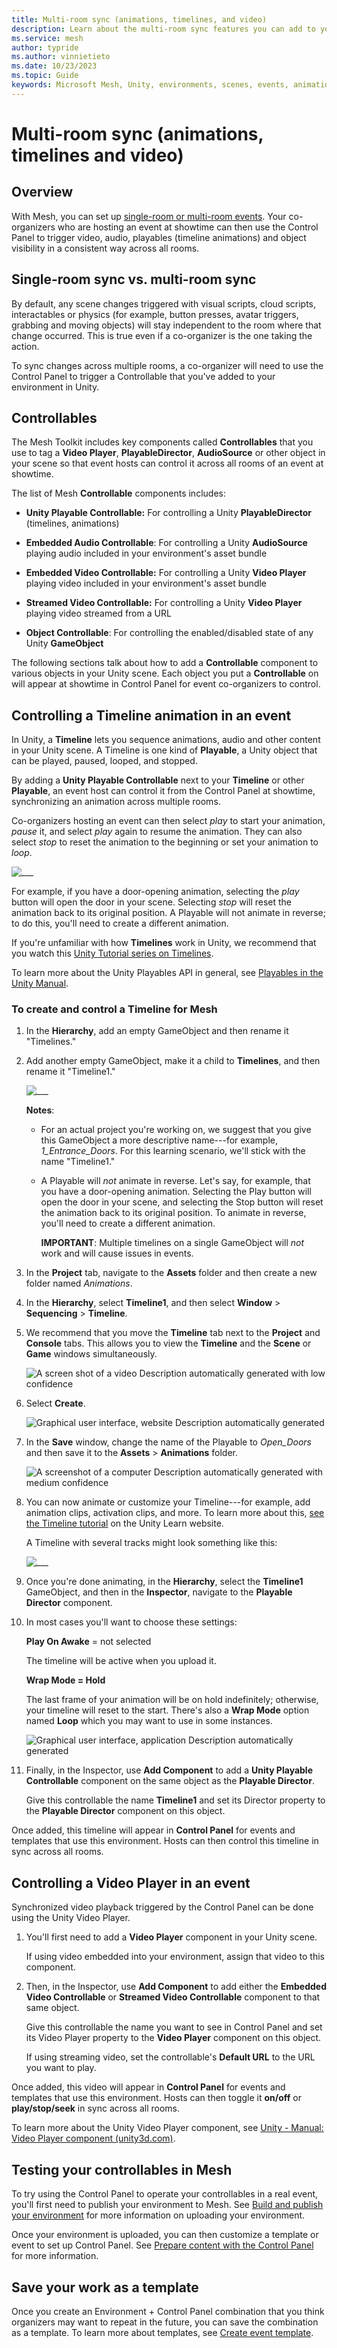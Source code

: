 ```yaml
---
title: Multi-room sync (animations, timelines, and video)
description: Learn about the multi-room sync features you can add to your Environment.
ms.service: mesh
author: typride
ms.author: vinnietieto
ms.date: 10/23/2023
ms.topic: Guide
keywords: Microsoft Mesh, Unity, environments, scenes, events, animations, timelines, templates, video, playables
---
```


# Multi-room sync (animations, timelines and video)

## Overview

With Mesh, you can set up [single-room or multi-room events](../../events-guide/create-event-mesh-portal.md#considerations-before-your-event).  Your co-organizers who are hosting an event at showtime can then use the Control Panel to trigger video, audio, playables (timeline animations) and object visibility in a consistent way across all rooms.

## Single-room sync vs. multi-room sync

By default, any scene changes triggered with visual scripts, cloud scripts, interactables or physics (for example, button presses, avatar triggers, grabbing and moving objects) will stay independent to the room where that change occurred.  This is true even if a co-organizer is the one taking the action.

To sync changes across multiple rooms, a co-organizer will need to use the Control Panel to trigger a Controllable that you've added to your environment in Unity.

## Controllables

The Mesh Toolkit includes key components called **Controllables** that you use to tag a **Video Player**, **PlayableDirector**, **AudioSource** or other object in your scene so that event hosts can control it across all rooms of an event at showtime.

The list of Mesh **Controllable** components includes:

- **Unity Playable Controllable:** For controlling a Unity **PlayableDirector** (timelines, animations)

- **Embedded Audio Controllable**: For controlling a Unity **AudioSource** playing audio included in your environment's asset bundle

- **Embedded Video Controllable:** For controlling a Unity **Video Player** playing video included in your environment's asset bundle

- **Streamed Video Controllable:** For controlling a Unity **Video Player** playing video streamed from a URL

- **Object Controllable**: For controlling the enabled/disabled state of any Unity **GameObject**

The following sections talk about how to add a **Controllable** component to various
objects in your Unity scene.  Each object you put a **Controllable** on will appear at showtime in Control Panel for event co-organizers to control.

## Controlling a Timeline animation in an event

In Unity, a **Timeline** lets you sequence animations, audio
and other content in your Unity scene.  A Timeline is one kind of **Playable**, a Unity object that can be played, paused, looped, and stopped.

By adding a **Unity Playable Controllable** next to your **Timeline** or other **Playable**, an event host can control it from the Control Panel at showtime, synchronizing an animation across multiple rooms.

Co-organizers hosting an event can then select *play* to start your
animation, *pause* it, and select *play* again to resume the animation.
They can also select *stop* to reset the animation to the beginning or
set your animation to *loop*.

![___](../../media/enhance-your-environment/image039.png)

For example, if you have a door-opening animation, selecting the *play*
button will open the door in your scene. Selecting *stop* will reset the
animation back to its original position. A Playable will not animate in
reverse; to do this, you'll need to create a different animation.

If you're unfamiliar with how **Timelines** work in Unity, we recommend that you watch this
[Unity Tutorial series on Timelines](https://learn.unity.com/project/up-to-speed-with-timeline).

To learn more about the Unity Playables API in general, see [Playables in the Unity Manual](https://docs.unity3d.com/Manual/Playables.html).

### To create and control a Timeline for Mesh

1. In the **Hierarchy**, add an empty GameObject and then rename it
    "Timelines."

1. Add another empty GameObject, make it a child to **Timelines**, and
    then rename it "Timeline1."

    ![___](../../media/enhance-your-environment/image033.png)

    **Notes**:

    - For an actual project you're working on, we suggest that you give this GameObject a more descriptive
        name---for example, *1_Entrance_Doors*. For this learning scenario, we'll
        stick with the name "Timeline1."

    - A Playable will *not* animate in reverse. Let's say, for example, that you have a door-opening animation. Selecting the Play button will open the door in your scene, and selecting the Stop button will reset the animation back to its original position. To animate in reverse, you'll need to create a different animation.

        **IMPORTANT**: Multiple timelines on a single GameObject will *not*
        work and will cause issues in events.

1. In the **Project** tab, navigate to the **Assets** folder and then
    create a new folder named *Animations*.

1. In the **Hierarchy**, select **Timeline1**, and then select **Window** > **Sequencing** > **Timeline**.

1. We recommend that you move the **Timeline** tab next to the
    **Project** and **Console** tabs. This allows you to view the
    **Timeline** and the **Scene** or **Game** windows simultaneously.

    ![A screen shot of a video Description automatically generated with low confidence](../../media/enhance-your-environment/image034.jpg)

1. Select **Create**.

    ![Graphical user interface, website Description automatically generated](../../media/enhance-your-environment/image035.png)

1. In the **Save** window, change the name of the Playable to
    *Open_Doors* and then save it to the **Assets** > **Animations** folder.

    ![A screenshot of a computer Description automatically generated with medium confidence](../../media/enhance-your-environment/image036.png)

1. You can now animate or customize your Timeline---for example, add
    animation clips, activation clips, and more. To learn more about this, [see the Timeline tutorial](https://learn.unity.com/tutorial/introduction-to-timeline-2019-3#) on the Unity Learn website.
    
    A Timeline with several tracks might look something like this:

    ![___](../../media/enhance-your-environment/image037.jpg)

1. Once you're done animating, in the **Hierarchy**, select the
    **Timeline1** GameObject, and then in the **Inspector**, navigate to
    the **Playable Director** component.

1. In most cases you'll want to choose these settings:

    **Play On Awake** = not selected

    The timeline will be active when you upload it.

    **Wrap Mode = Hold**

    The last frame of your animation will be on hold indefinitely;
    otherwise, your timeline will reset to the start. There's also a
    **Wrap Mode** option named **Loop** which you may want to use in some
    instances.

    ![Graphical user interface, application Description automatically generated](../../media/enhance-your-environment/image038.jpg)

1. Finally, in the Inspector, use **Add Component** to add a **Unity Playable Controllable** component on the same object as the **Playable Director**.

    Give this controllable the name **Timeline1** and set its Director property to the **Playable Director** component on this object.

Once added, this timeline will appear in **Control Panel** for events and templates that use this environment.
Hosts can then control this timeline in sync across all rooms.

## Controlling a Video Player in an event

Synchronized video playback triggered by the Control Panel can be done using the Unity Video
Player.

1. You'll first need to add a **Video Player** component in your Unity scene.
    
    If using video embedded into your environment, assign that video to this component.

2. Then, in the Inspector, use **Add Component** to add either the **Embedded Video Controllable** or **Streamed Video Controllable** component to that same object.

    Give this controllable the name you want to see in Control Panel and set its Video Player property to the **Video Player** component on this object.
    
    If using streaming video, set the controllable's **Default URL** to the URL you want to play.

Once added, this video will appear in **Control Panel** for events and templates that use this environment.
Hosts can then toggle it **on/off** or **play/stop/seek** in sync across all rooms.

To learn more about the Unity Video Player component, see [Unity -
Manual: Video Player component
(unity3d.com)](https://docs.unity3d.com/Manual/class-VideoPlayer.html).

## Testing your controllables in Mesh

To try using the Control Panel to operate your controllables in a real event, you'll first need to publish your environment to Mesh.  See [Build and publish your environment](../make-your-environment-available/build-and-publish-your-environment.md) for more information on uploading your environment.

Once your environment is uploaded, you can then customize a template or event to set up Control Panel.  See [Prepare content with the Control Panel](../../events-guide/customize-event.md#prepare-content-with-the-control-panel) for more information.

## Save your work as a template

Once you create an Environment + Control Panel combination that you think
organizers may want to repeat in the future, you can save the
combination as a template. To learn more about templates, see [Create event template](../../events-guide/create-template.md).

